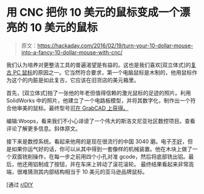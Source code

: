 # 用 CNC 把你 10 美元的鼠标变成一个漂亮的 10 美元的鼠标

> 原文：<https://hackaday.com/2016/02/19/turn-your-10-dollar-mouse-into-a-fancy-10-dollar-mouse-with-cnc/>

我们认为培养对更整洁工具的普遍渴望是有益的。这也是我们喜欢[双立体式]的[复古 PC 鼠标](http://imgur.com/a/xk5S4)的原因之一。它当然符合要求，第一个电脑鼠标是木制的，他用鼠标作为这个的内脏是如此复古，它应该在旧货店的美元箱里。

首先，[双立体式]拍了一张他的年老但值得信赖的激光鼠标的足迹的照片。利用 SolidWorks 中的照片，他建立了一个电路板模型，并将其数字化，制作出一个符合他审美的鼠标。最终型号[可在 GrabCAD 上获得。](https://grabcad.com/library/different-pc-mouse-1)

编辑:Woops，看来我们不小心诽谤了一个伟大的斯洛文尼亚社区数控项目。查看评论了解更多信息。斜体原文。

接下来是数控系统。看起来他用的是现在很流行的中国 3040 磨。电子[不好](http://hackaday.com/2015/09/08/how-to-upgrade-a-chinese-cnc-machine/)，但是如果你运气好的话，你可以从其中得到一套像样的机械装置。他在木块上做了一个双面铣削操作，在每一步之前用四个小孔对准 gcode，然后将底部铣出铝。最后，他还用铝制成了按钮，并在车床上转动了滚花滚轮。
最终结果看起来非常高端，很难猜测其内部结构相当于 10 美元的亚马逊品牌鼠标。

[通过 [r/DIY](https://www.reddit.com/r/DIY/comments/469zbs/i_made_a_retro_pc_mouse/)